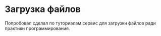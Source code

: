 # Загрузка файлов

Попробовал сделал по туториалам сервис для загрузки файлов ради практики программирования.